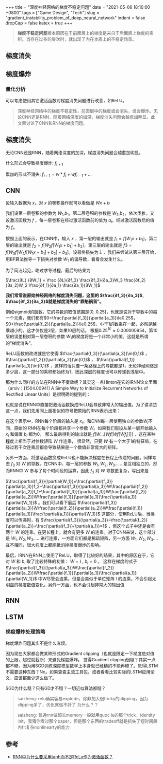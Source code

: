 +++
title = "深度神经网络的梯度不稳定问题"
date = "2021-05-06 18:10:00 +0800"
tags = ["Game Design", "Tech"]
slug = "gradient_instability_problem_of_deep_neural_network"
indent = false
dropCap = false
katex = true
+++

> **梯度不稳定问题**根本原因在于前面层上的梯度是来自于后面层上梯度的乘积。当存在过多的层次时，就出现了内在本质上的不稳定场景。


## 梯度消失


## 梯度爆炸

### 量化分析

可以考虑使用其它激活函数对梯度消失问题进行改善，如ReLU。

> 深度神经网络中的梯度不稳定性，前面层中的梯度或会消失，或会爆炸。无论CNN还是RNN，随着网络深度的加深，梯度消失问题会越愈加明显。此文章讨论了CNN和RNN的梯度问题。  
## 梯度消失

无论CNN还是RNN，随着网络深度的加深，梯度消失问题会越愈加明显。

什么形式会导致梯度爆炸: $f_{t+1}$

累加的形式不消失: $f_{t+1} = w * f_{t} + w f_{t-1} + …$

## CNN

设输入数据为 $x$，对 $x$ 的卷积操作就可以看做是 $Wx+b$

我们设第一层卷积的参数为 $W_1$,$b_1$，第二层卷积的参数是 $W_2$,$b_2$，依次类推。又设激活函数为 $f$ ，每一层卷积在经过激活函数前的值为 $a_i$，经过激活函数后的值为 $f_i$。

按照上面的表示，在CNN中，输入 $x$ ，第一层的输出就是 $f_1=f[W_1x+b_1]$，第二层的输出就是 $f_2=f[W_2f[W_1x+b_1]+b_2]$，第三层的输出就是 $f3=f[W_3f[W_2f[W_1x+b_1]+b_2]+b_3]$。设最终损失为 $L$ ，我们来尝试从第三层开始，用BP算法推导一下损失对参数 $W_1$ 的偏导数，看看会发生什么。

为了简洁起见，略过求导过程，最后的结果为

$\frac{∂L} {∂W_1} = \frac {∂L}{∂f_3} \frac{∂f_3}{∂a_3}W_3 \frac{∂f_2}{∂a_2}W_2 \frac{∂f_1}{∂a_1} \frac{∂a_1}{∂W_1}$

**我们常常说原始神经网络的梯度消失问题，这里的 $\frac{∂f_3}{∂a_3}$, $\frac{∂f_2}{∂a_2}$就是梯度消失的“罪魁祸首”。**

例如sigmoid的函数，它的导数的取值范围是(0, 0.25]，也就是说对于导数中的每一个元素，我们都有$0<\frac{\partial{f_3}}{\partial{a_3}}\le0.25$，$0<\frac{\partial{f_2}}{\partial{a_2}}\le0.25$，小于1的数乘在一起，必然是越乘越小的。这才仅仅是3层，如果10层的话， 根据$0.25^{10}\approx0.000000954$，第10层的误差相对第一层卷积的参数 $W_1$的梯度将是一个非常小的值，这就是所谓的“梯度消失”。

ReLU函数的改进就是它使得 $\frac{\partial{f_3}}{\partial{a_3}}\in{0,1}$ ， $\frac{\partial{f_2}}{\partial{a_2}}\in{0,1}$ ， $\frac{\partial{f_1}}{\partial{a_1}}\in{0,1}$ ，这样的话只要一条路径上的导数都是1，无论神经网络是多少层，这一部分的乘积都始终为1，因此深层的梯度也可以传递到浅层中。

那为什么同样的方法在RNN中不奏效呢？其实这一点Hinton在它的IRNN论文里面（arxiv：[1504.00941] A Simple Way to Initialize Recurrent Networks of Rectified Linear Units）是很明确的提到的：

也就是说在RNN中直接把激活函数换成ReLU会导致非常大的输出值。为了讲清楚这一点，我们先用同上面相似的符号把原始的RNN表示出来：

在这个表示中，RNN每个阶段的输入是 $x_i$，和CNN每一层使用独立的参数$W_i$不同，原始的
RNN在每个阶段都共享一个参数 $W$。如果我们假设从某一层开始输入 $x_i$ 和偏置 $b_i$ 都为0，
那么最后得到的输出就是 $f[W…[Wf[Wf[Wf_i]]]]$ ，这在某种程度上相当于对参数矩阵 $W$ 作连乘，
很显然，只要 $W$ 有一个大于1的特征值，在经过若干次连乘后都会导致结果是一个数值非常庞大的矩阵。

另外一方面，将激活函数换成ReLU也不能解决梯度在长程上传递的问题。同样考虑 $f_3$ 对 $W$ 的导数。在CNN中，每一层的参数 $W_1,W_2,W_3……$ 是互相独立的，然而RNN中 W 参与了每个时间段的运算，因此 $f_3$ 对 $W$ 导数更复杂，写出来是

$\frac{\partial{f_3}}{\partial{W_1}}=\frac{\partial{f_3}}{\partial{a_3}}f_2+\frac{\partial{f_3}}{\partial{a_3}}W\frac{\partial{f_2}}{\partial{a_2}}f_1+\frac{\partial{f_3}}{\partial{a_3}}W\frac{\partial{f_2}}{\partial{a_2}}W\frac{\partial{f_1}}{\partial{a_1}}\frac{\partial{a_1}}{\partial{W_1}}$ 。我们可以看下最后 $\frac{\partial{f_3}}{\partial{a_3}}W\frac{\partial{f_2}}{\partial{a_2}}W\frac{\partial{f_1}}{\partial{a_1}}\frac{\partial{a_1}}{\partial{W_1}}$
这部分，使用ReLU后，当梯度可以传递时，有
$\frac{\partial{f_3}}{\partial{a_3}}=\frac{\partial{f_2}}{\partial{a_2}}=\frac{\partial{f_3}}{\partial{a_1}}=1$ ，但这个式子中还是会有两个 $W$ 的连乘。在更长程上，就会有更多 $W$ 的连乘。对于CNN来说，这个部分是 $W_1,W_2,W_3…..$ 进行连乘，一方面它们都是稀疏矩阵，另一方面 $W_1,W_2,W_3….$ 互不相同，很大程度上都能抵消掉梯度爆炸的影响。

最后，IRNN在RNN上使用了ReLU，取得了比较好的结果，其中的原因在于，它对 $W$ 和 $b_i$ 取了比较特殊的初值： $W=I$ , $b_i=0$ 。
这样在梯度的式子 $\frac{\partial{f_3}}{\partial{a_3}}W\frac{\partial{f_2}}{\partial{a_2}}W\frac{\partial{f_1}}{\partial{a_1}}\frac{\partial{a_1}}{\partial{W_1}}$ 中W尽管会连乘，但是会类似于单位矩阵 $I$ 的连乘，不会引起太明显的梯度数值变化。另外一方面，也不会引起非常大的输出值

## RNN

## LSTM

### 梯度爆炸处理策略

梯度爆炸问题其实不是什么麻烦。

因为现在大家都会做某种形式的Gradient clipping（也就是限定一下梯度绝对值的上限，超过就截断）来避免梯度爆炸。
觉得Gradient clipping很糙？其实一点都不糙，因为用SGD训练深度模型数学上本身就已经糙的不能再糙了。觉得LSTM不需要这种东西？No。如果查查主流工具包，或者看看比较实际的LSTM应用论文，应该都至少这么做了。

SGD为什么糙？只有GD才不糙？一切近似算法都糙？

> saizheng: relu确实容易explode，除非加大很tricky的clipping，因为clipping多了，优化就做不好了
> 为什么？？
>
> saizheng: 普通rnn做超长memory一般就用quoc le的那个trick，identity init，我猜你看过那个paper，但是那个东西的tradeoff就是损失了短时间段内fit复杂nonlinearty的能力

## 参考

- [RNN中为什么要采用tanh而不是ReLu作为激活函数？](https://www.zhihu.com/question/61265076)